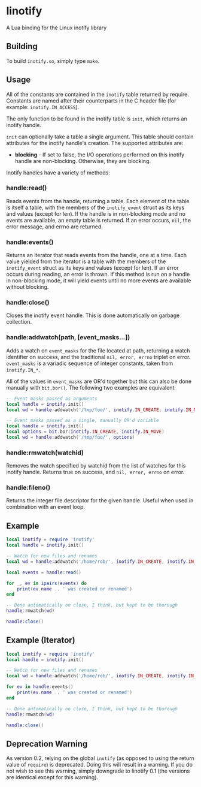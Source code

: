 linotify
========
A Lua binding for the Linux inotify library

Building
--------

To build `inotify.so`, simply type `make`.

Usage
-----

All of the constants are contained in the `inotify` table returned by
require.  Constants are named after their counterparts in the C header
file (for example: `inotify.IN_ACCESS`).

The only function to be found in the inotify table is `init`, which returns an
inotify handle.

`init` can optionally take a table a single argument.  This table should
contain attributes for the inotify handle's creation.  The supported
attributes are:

  * **blocking** - If set to false, the I/O operations performed on this
    inotify handle are non-blocking.  Otherwise, they are blocking.

Inotify handles have a variety of methods:

### handle:read()

Reads events from the handle, returning a table.  Each element of the table
is itself a table, with the members of the `inotify_event` struct as its
keys and values (except for len).  If the handle is in non-blocking mode and
no events are available, an empty table is returned. If an error occurs, `nil`,
the error message, and errno are returned.

### handle:events()

Returns an iterator that reads events from the handle, one at a time.
Each value yielded from the iterator is a table with the members of the
`inotify_event` struct as its keys and values (except for len).  If an
error occurs during reading, an error is thrown.  If this method is
run on a handle in non-blocking mode, it will yield events until no
more events are available without blocking.

### handle:close()

Closes the inotify event handle.  This is done automatically on garbage
collection.

### handle:addwatch(path, [event_masks...])

Adds a watch on `event_masks` for the file located at path, returning a
watch identifier on success, and the traditional `nil, error, errno` triplet
on error.  `event_masks` is a variadic sequence of integer constants, taken
from `inotify.IN_*`.

All of the values in `event_masks` are OR'd together but this can also be done
manually with `bit.bor()`. The following two examples are equivalent:

```lua
-- Event masks passed as arguments
local handle = inotify.init()
local wd = handle:addwatch('/tmp/foo/', inotify.IN_CREATE, inotify.IN_MOVE)

-- Event masks passed as a single, manually OR'd variable
local handle = inotify.init()
local options = bit.bor(inotify.IN_CREATE, inotify.IN_MOVE)
local wd = handle:addwatch('/tmp/foo/', options)
```

### handle:rmwatch(watchid)

Removes the watch specified by watchid from the list of watches for this
inotify handle.  Returns true on success, and `nil, error, errno` on error.

### handle:fileno()

Returns the integer file descriptor for the given handle.  Useful when
used in combination with an event loop.

Example
-------

```lua
local inotify = require 'inotify'
local handle = inotify.init()

-- Watch for new files and renames
local wd = handle:addwatch('/home/rob/', inotify.IN_CREATE, inotify.IN_MOVE)

local events = handle:read()

for _, ev in ipairs(events) do
    print(ev.name .. ' was created or renamed')
end

-- Done automatically on close, I think, but kept to be thorough
handle:rmwatch(wd)

handle:close()
```

Example (Iterator)
------------------

```lua
local inotify = require 'inotify'
local handle = inotify.init()

-- Watch for new files and renames
local wd = handle:addwatch('/home/rob/', inotify.IN_CREATE, inotify.IN_MOVE)

for ev in handle:events()
    print(ev.name .. ' was created or renamed')
end

-- Done automatically on close, I think, but kept to be thorough
handle:rmwatch(wd)

handle:close()
```

Deprecation Warning
-------------------

As version 0.2, relying on the global `inotify` (as opposed to using the
return value of `require`) is deprecated.  Doing this will result in
a warning.  If you do not wish to see this warning, simply downgrade to
linotify 0.1 (the versions are identical except for this warning).

